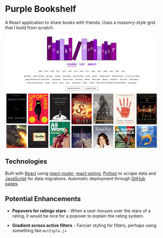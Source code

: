 # Purple Bookshelf

A React application to share books with friends. Uses a masonry-style grid that I build from scratch.

![Screenshot of The Purple Bookshelf](https://github.com/TylerAuer/bookshelf/blob/master/site-snapshot.png)

## Technologies

Built with [React](https://reactjs.org/) using [react-router](https://reactrouter.com/web/guides/quick-start), [react-spring](https://www.react-spring.io/), [Python](https://www.python.org/) to scrape data and [JavaScript](https://developer.mozilla.org/en-US/docs/Web/JavaScript) for data migrations. Automatic deployment through [GitHub pages](https://pages.github.com/).

## Potential Enhancements

- **Popovers for ratings stars** - When a user mouses over the stars of a rating, it would be nice for a popover to explain the rating system.

- **Gradient across active filters** - Fancier styling for filters, perhaps using something like `multiple.js`